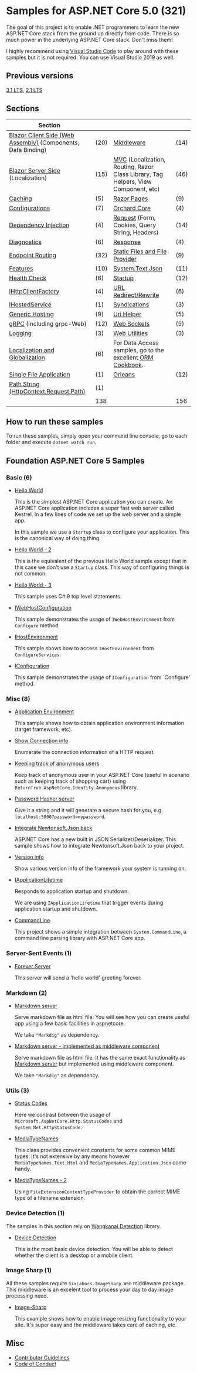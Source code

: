 # Samples for ASP.NET Core 5.0 (321)

The goal of this project is to enable .NET programmers to learn the new ASP.NET Core stack from the ground up directly from code. There is so much power in the underlying ASP.NET Core stack. Don't miss them!

I highly recommend using [Visual Studio Code](https://code.visualstudio.com/) to play around with these samples but it is not required. You can use Visual Studio 2019 as well.

## Previous versions

[3.1 LTS](https://github.com/dodyg/practical-aspnetcore/tree/3.1-LTS/), [2.1 LTS](https://github.com/dodyg/practical-aspnetcore/tree/2.1-LTS)

## Sections

| Section                                                        |      |                                                                                                                 |      |
|-----------------------------------------------------------------|------|-----------------------------------------------------------------------------------------------------------------|------|
| [Blazor Client Side (Web Assembly)](/projects/blazor/README.md) (Components, Data Binding) | (20) | [Middleware](/projects/middleware)                                                                              | (14) |
| [Blazor Server Side](/projects/blazor-ss) (Localization)                       | (15)  | [MVC](/projects/mvc)  (Localization, Routing, Razor Class Library, Tag Helpers, View Component, etc)                                                                                            | (46) |
| [Caching](/projects/caching)                                    | (5)  | [Razor Pages](/projects/razor-pages)                                                                            | (9)  |
| [Configurations](/projects/configurations)                      | (7)  | [Orchard Core](/projects/orchard-core)                                                                          | (4)  |
| [Dependency Injection](/projects/dependency-injection/)         | (4)  | [Request](/projects/request) (Form, Cookies, Query String, Headers)                                                                                    | (14) |
| [Diagnostics](/projects/diagnostics)                            | (6)  | [Response](/projects/response)                                                                                  | (4)  |
| [Endpoint Routing](/projects/endpoint-routing)                  | (32) | [Static Files and File Provider](/projects/file-provider)                                                       | (9)  |
| [Features](/projects/features)                                  | (10) | [System.Text.Json](/projects/json)                                                                              | (11)  |
| [Health Check](/projects/health-check)                          | (6)  | [Startup](/projects/startup)                                                                                    | (12) |
| [IHttpClientFactory](/projects/httpclientfactory)               | (4)  | [URL Redirect/Rewrite](/projects/rewrite)                                                                       | (6)  |
| [IHostedService](/projects/ihosted-service)                     | (1)  | [Syndications](/projects/syndications)                                                                          | (3)  |
| [Generic Hosting](/projects/generic-host)                       | (9)  | [Uri Helper](/projects/uri-helper)                                                                              | (5)  |
| [gRPC](/projects/grpc) (including grpc-Web)                                          | (12) | [Web Sockets](/projects/web-sockets)                                                                            | (5)  |
| [Logging](/projects/logging)                                    | (3)  | [Web Utilities](/projects/web-utilities)                                                                        | (3)  |
| [Localization and Globalization](projects/localization)         | (6)  | For Data Access samples, go to the excellent [ORM Cookbook](https://github.com/Grauenwolf/DotNet-ORM-Cookbook). |      |
| [Single File Application](projects/sfa) | (1) | [Orleans](projects/orleans) | (12) |
| [Path String (HttpContext.Request.Path)](projects/path-string) | (1) | | |
|                                                                 | 138  |                                                                                                                 | 156  |
## How to run these samples

To run these samples, simply open your command line console,  go to each folder and execute `dotnet watch run`.

## Foundation ASP.NET Core 5 Samples

### Basic (6)

* [Hello World](/projects/basic/hello-world)

  This is the simplest ASP.NET Core application you can create. An ASP.NET Core application includes a super fast web server called Kestrel. In a few lines of code we set up the web server and a simple app.

  In this sample we use a `Startup` class to configure your application. This is the canonical way of doing thing.
  
* [Hello World - 2](/projects/basic/hello-world-2)

  This is the equivalent of the previous Hello World sample except that in this case we don't use a `Startup` class. This way of configuring things is not common.  

* [Hello World - 3](/projects/basic/hello-world-3)

  This sample uses C# 9 top level statements.

* [IWebHostConfiguration](/projects/basic/i-webhost-environment)

  This sample demonstrates the usage of `IWebHostEnvironment` from `Configure` method.

* [IHostEnvironment](/projects/basic/i-host-environment)

  This sample shows how to access `IHostEnvironment` from `ConfigureServices`. 

* [IConfiguration](/projects/basic/iconfiguration)

  This sample demonstrates the usage of `IConfiguration` from `Configure' method.

### Misc (8)
* [Application Environment](/projects/application-environment)

  This sample shows how to obtain application environment information (target framework, etc).
  
* [Show Connection info](/projects/connection-info)

  Enumerate the connection information of a HTTP request.

* [Keeping track of anonymous users](/projects/anonymous-id)

  Keep track of anonymous user in your ASP.NET Core (useful in scenario such as keeping track of shopping cart) using `ReturnTrue.AspNetCore.Identity.Anonymous` library.

* [Password Hasher server](/projects/password-hasher)

  Give it a string and it will generate a secure hash for you, e.g. ```localhost:5000?password=mypassword```.

* [Integrate Newtonsoft.Json back](/projects/newtonsoft-json)

  ASP.NET Core has a new built in JSON Serializer/Deserializer. This sample shows how to integrate Newtonsoft.Json back to your project.

* [Version info](/projects/version)
 
  Show various version info of the framework your system is running on.

* [IApplicationLifetime](/projects/i-application-lifetime)

  Responds to application startup and shutdown.

  We are using ```IApplicationLifetime``` that trigger events during application startup and shutdown.

* [CommandLine](/projects/command-line/command-line-1)

  This project shows a simple integration between `System.CommandLine`, a command line parsing library with ASP.NET Core app.

### Server-Sent Events (1)

* [Forever Server](/projects/sse)

  This server will send a 'hello world' greeting forever.

### Markdown (2)

* [Markdown server](/projects/markdown-server)

  Serve markdown file as html file. You will see how you can create useful app using a few basic facilities in aspnetcore.

  We take ```"Markdig"``` as dependency. 
    
* [Markdown server - implemented as middleware component](/projects/markdown-server-middleware)

  Serve markdown file as html file. It has the same exact functionality as [Markdown server](/projects/markdown-server) but implemented using middleware component.

  We take ```"Markdig"``` as dependency. 

### Utils (3)

* [Status Codes](/projects/utils/http-status-codes)

  Here we contrast between the usage of `Microsoft.AspNetCore.Http.StatusCodes` and `System.Net.HttpStatusCode`.

* [MediaTypeNames](/projects/utils/media-type-names)

  This class provides convenient constants for some common MIME types. It's not extensive by any means however `MediaTypeNames.Text.Html` and `MediaTypeNames.Application.Json` come handy.  

* [MediaTypeNames - 2](/projects/utils/media-type-names-2)

  Using `FileExtensionContentTypeProvider` to obtain the correct MIME type of a filename extension.

### Device Detection (1)
  
The samples in this section rely on [Wangkanai.Detection](https://github.com/wangkanai/Detection) library.

* [Device Detection](/projects/device-detection)

  This is the most basic device detection. You will be able to detect whether the client is a desktop or a mobile client.


### Image Sharp (1)

  All these samples require `SixLabors.ImageSharp.Web` middleware package. This middleware is an excelent tool to process your day to day image processing need.

  * [Image-Sharp](/projects/image-sharp)

    This example shows how to enable image resizing functionality to your site. It's super easy and the middleware takes care of caching, etc.


## Misc

* [Contributor Guidelines](https://github.com/dodyg/practical-aspnetcore/blob/master/CONTRIBUTING.md)
* [Code of Conduct](https://github.com/dodyg/practical-aspnetcore/blob/master/CODE_OF_CONDUCT.md)
